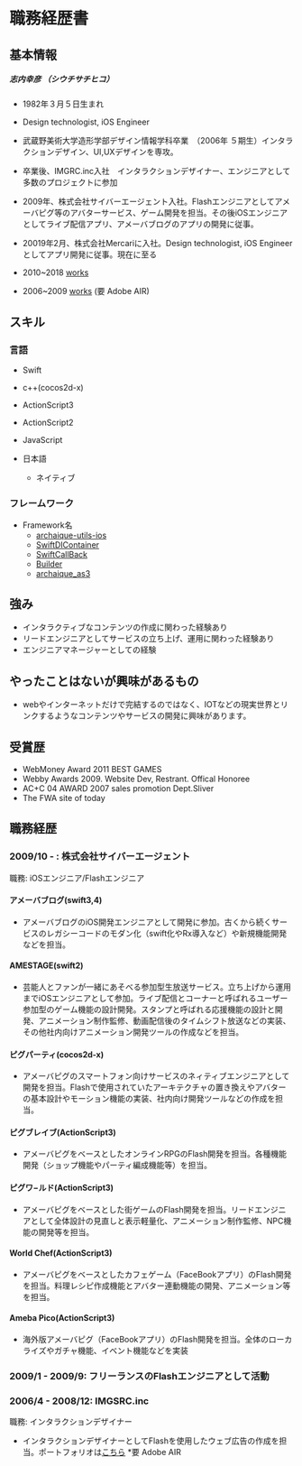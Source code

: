 # 職務経歴書

## 基本情報

##### 志内幸彦 （シウチサチヒコ）

- 1982年３月５日生まれ
- Design technologist, iOS Engineer

- 武蔵野美術大学造形学部デザイン情報学科卒業　（2006年 ５期生）インタラクションデザイン、UI,UXデザインを専攻。

- 卒業後、IMGRC.inc入社　インタラクションデザイナー、エンジニアとして多数のプロジェクトに参加

- 2009年、株式会社サイバーエージェント入社。Flashエンジニアとしてアメーバピグ等のアバターサービス、ゲーム開発を担当。その後iOSエンジニアとしてライブ配信アプリ、アメーバブログのアプリの開発に従事。

- 20019年2月、株式会社Mercariに入社。Design technologist, iOS Engineerとしてアプリ開発に従事。現在に至る

- 2010~2018 [works](https://slides.com/shiuchi/deck-1)

- 2006~2009 [works](https://drive.google.com/uc?id=1yG5RW8R22HXRghcHoO6Rpm3IIDzj2gjP&export=download) (要 Adobe AIR)


## スキル

### 言語
- Swift
- c++(cocos2d-x)
- ActionScript3
- ActionScript2
- JavaScript

- 日本語
  - ネイティブ

### フレームワーク

- Framework名
  - [archaique-utils-ios](https://github.com/shiuchi/archaique-utils-ios)
  - [SwiftDIContainer](https://github.com/shiuchi/SwiftDIContainer)
  - [SwiftCallBack](https://github.com/shiuchi/SwiftCallBack)
  - [Builder](https://github.com/shiuchi/Builder)
  - [archaique_as3](https://github.com/shiuchi/archaique_as3)

## 強み
  - インタラクティブなコンテンツの作成に関わった経験あり
  - リードエンジニアとしてサービスの立ち上げ、運用に関わった経験あり
  - エンジニアマネージャーとしての経験
## やったことはないが興味があるもの
  - webやインターネットだけで完結するのではなく、IOTなどの現実世界とリンクするようなコンテンツやサービスの開発に興味があります。
## 受賞歴
  - WebMoney Award 2011 BEST GAMES
  - Webby Awards 2009. Website Dev, Restrant. Offical Honoree
  - AC+C 04 AWARD 2007 sales promotion Dept.Sliver
  - The FWA site of today

## 職務経歴

### 2009/10 - : 株式会社サイバーエージェント

職務: iOSエンジニア/Flashエンジニア

#### アメーバブログ(swift3,4)

- アメーバブログのiOS開発エンジニアとして開発に参加。古くから続くサービスのレガシーコードのモダン化（swift化やRx導入など）や新規機能開発などを担当。

#### AMESTAGE(swift2)

- 芸能人とファンが一緒にあそべる参加型生放送サービス。立ち上げから運用までiOSエンジニアとして参加。ライブ配信とコーナーと呼ばれるユーザー参加型のゲーム機能の設計開発。スタンプと呼ばれる応援機能の設計と開発、アニメーション制作監修、動画配信後のタイムシフト放送などの実装、その他社内向けアニメーション開発ツールの作成などを担当。

#### ピグパーティ(cocos2d-x)

- アメーバピグのスマートフォン向けサービスのネィティブエンジニアとして開発を担当。Flashで使用されていたアーキテクチャの置き換えやアバターの基本設計やモーション機能の実装、社内向け開発ツールなどの作成を担当。

#### ピグブレイブ(ActionScript3)
- アメーバピグをベースとしたオンラインRPGのFlash開発を担当。各種機能開発（ショップ機能やパーティ編成機能等）を担当。

#### ピグワ−ルド(ActionScript3)
- アメーバピグをベースとした街ゲームのFlash開発を担当。リードエンジニアとして全体設計の見直しと表示軽量化、アニメーション制作監修、NPC機能の開発等を担当。

#### World Chef(ActionScript3)
- アメーバピグをベースとしたカフェゲーム（FaceBookアプリ）のFlash開発を担当。料理レシピ作成機能とアバター連動機能の開発、アニメーション等を担当。

#### Ameba Pico(ActionScript3)
- 海外版アメーバピグ（FaceBookアプリ）のFlash開発を担当。全体のローカライズやガチャ機能、イベント機能などを実装

### 2009/1 - 2009/9: フリーランスのFlashエンジニアとして活動

### 2006/4 - 2008/12: IMGSRC.inc

職務: インタラクションデザイナー

- インタラクションデザイナーとしてFlashを使用したウェブ広告の作成を担当。ポートフォリオは[こちら](https://drive.google.com/uc?id=1yG5RW8R22HXRghcHoO6Rpm3IIDzj2gjP&export=download) *要 Adobe AIR
